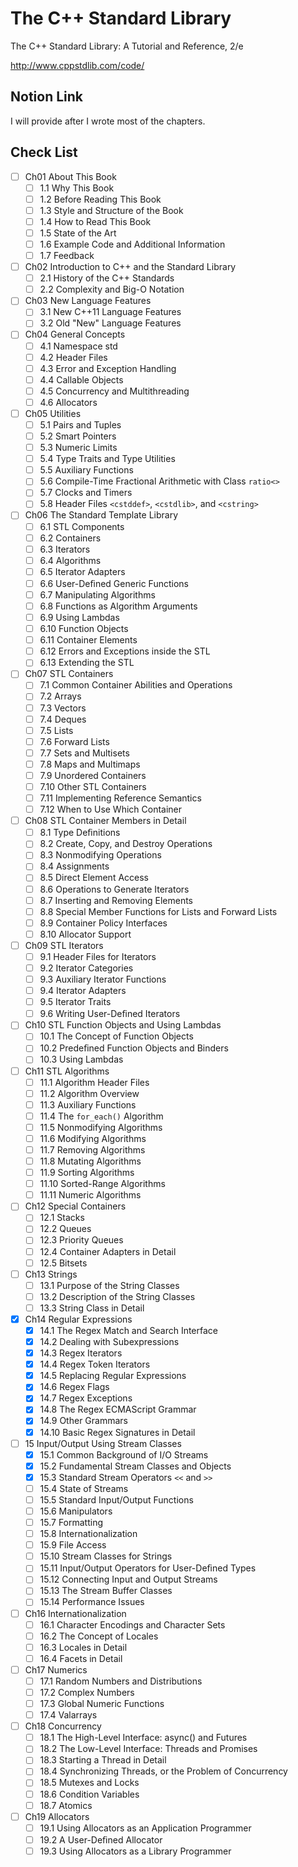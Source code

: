 # The C++ Standard Library

The C++ Standard Library: A Tutorial and Reference, 2/e

http://www.cppstdlib.com/code/

## Notion Link

I will provide after I wrote most of the chapters.

## Check List

- [ ] Ch01 About This Book
  - [ ] 1.1 Why This Book
  - [ ] 1.2 Before Reading This Book
  - [ ] 1.3 Style and Structure of the Book
  - [ ] 1.4 How to Read This Book
  - [ ] 1.5 State of the Art
  - [ ] 1.6 Example Code and Additional Information
  - [ ] 1.7 Feedback
- [ ] Ch02 Introduction to C++ and the Standard Library
  - [ ] 2.1 History of the C++ Standards
  - [ ] 2.2 Complexity and Big-O Notation
- [ ] Ch03 New Language Features
  - [ ] 3.1 New C++11 Language Features
  - [ ] 3.2 Old "New" Language Features
- [ ] Ch04 General Concepts
  - [ ] 4.1 Namespace std
  - [ ] 4.2 Header Files
  - [ ] 4.3 Error and Exception Handling
  - [ ] 4.4 Callable Objects
  - [ ] 4.5 Concurrency and Multithreading
  - [ ] 4.6 Allocators
- [ ] Ch05 Utilities
  - [ ] 5.1 Pairs and Tuples
  - [ ] 5.2 Smart Pointers
  - [ ] 5.3 Numeric Limits
  - [ ] 5.4 Type Traits and Type Utilities
  - [ ] 5.5 Auxiliary Functions
  - [ ] 5.6 Compile-Time Fractional Arithmetic with Class `ratio<>`
  - [ ] 5.7 Clocks and Timers
  - [ ] 5.8 Header Files `<cstddef>`, `<cstdlib>`, and `<cstring>`
- [ ] Ch06 The Standard Template Library
  - [ ] 6.1 STL Components
  - [ ] 6.2 Containers
  - [ ] 6.3 Iterators
  - [ ] 6.4 Algorithms
  - [ ] 6.5 Iterator Adapters
  - [ ] 6.6 User-Deﬁned Generic Functions
  - [ ] 6.7 Manipulating Algorithms
  - [ ] 6.8 Functions as Algorithm Arguments
  - [ ] 6.9 Using Lambdas
  - [ ] 6.10 Function Objects
  - [ ] 6.11 Container Elements
  - [ ] 6.12 Errors and Exceptions inside the STL
  - [ ] 6.13 Extending the STL
- [ ] Ch07 STL Containers
  - [ ] 7.1 Common Container Abilities and Operations
  - [ ] 7.2 Arrays
  - [ ] 7.3 Vectors
  - [ ] 7.4 Deques
  - [ ] 7.5 Lists
  - [ ] 7.6 Forward Lists
  - [ ] 7.7 Sets and Multisets
  - [ ] 7.8 Maps and Multimaps
  - [ ] 7.9 Unordered Containers
  - [ ] 7.10 Other STL Containers
  - [ ] 7.11 Implementing Reference Semantics
  - [ ] 7.12 When to Use Which Container
- [ ] Ch08 STL Container Members in Detail
  - [ ] 8.1 Type Deﬁnitions
  - [ ] 8.2 Create, Copy, and Destroy Operations
  - [ ] 8.3 Nonmodifying Operations
  - [ ] 8.4 Assignments
  - [ ] 8.5 Direct Element Access
  - [ ] 8.6 Operations to Generate Iterators
  - [ ] 8.7 Inserting and Removing Elements
  - [ ] 8.8 Special Member Functions for Lists and Forward Lists
  - [ ] 8.9 Container Policy Interfaces
  - [ ] 8.10 Allocator Support
- [ ] Ch09 STL Iterators
  - [ ] 9.1 Header Files for Iterators
  - [ ] 9.2 Iterator Categories
  - [ ] 9.3 Auxiliary Iterator Functions
  - [ ] 9.4 Iterator Adapters
  - [ ] 9.5 Iterator Traits
  - [ ] 9.6 Writing User-Deﬁned Iterators
- [ ] Ch10 STL Function Objects and Using Lambdas
  - [ ] 10.1 The Concept of Function Objects
  - [ ] 10.2 Predeﬁned Function Objects and Binders
  - [ ] 10.3 Using Lambdas
- [ ] Ch11 STL Algorithms
  - [ ] 11.1 Algorithm Header Files
  - [ ] 11.2 Algorithm Overview
  - [ ] 11.3 Auxiliary Functions
  - [ ] 11.4 The `for_each()` Algorithm
  - [ ] 11.5 Nonmodifying Algorithms
  - [ ] 11.6 Modifying Algorithms
  - [ ] 11.7 Removing Algorithms
  - [ ] 11.8 Mutating Algorithms
  - [ ] 11.9 Sorting Algorithms
  - [ ] 11.10 Sorted-Range Algorithms
  - [ ] 11.11 Numeric Algorithms
- [ ] Ch12 Special Containers
  - [ ] 12.1 Stacks
  - [ ] 12.2 Queues
  - [ ] 12.3 Priority Queues
  - [ ] 12.4 Container Adapters in Detail
  - [ ] 12.5 Bitsets
- [ ] Ch13 Strings
  - [ ] 13.1 Purpose of the String Classes
  - [ ] 13.2 Description of the String Classes
  - [ ] 13.3 String Class in Detail
- [x] Ch14 Regular Expressions
  - [x] 14.1 The Regex Match and Search Interface
  - [x] 14.2 Dealing with Subexpressions
  - [x] 14.3 Regex Iterators
  - [x] 14.4 Regex Token Iterators
  - [x] 14.5 Replacing Regular Expressions
  - [x] 14.6 Regex Flags
  - [x] 14.7 Regex Exceptions
  - [x] 14.8 The Regex ECMAScript Grammar
  - [x] 14.9 Other Grammars
  - [x] 14.10 Basic Regex Signatures in Detail
- [ ] 15 Input/Output Using Stream Classes
  - [x] 15.1 Common Background of I/O Streams
  - [x] 15.2 Fundamental Stream Classes and Objects
  - [x] 15.3 Standard Stream Operators `<<` and `>>`
  - [ ] 15.4 State of Streams
  - [ ] 15.5 Standard Input/Output Functions
  - [ ] 15.6 Manipulators
  - [ ] 15.7 Formatting
  - [ ] 15.8 Internationalization
  - [ ] 15.9 File Access
  - [ ] 15.10 Stream Classes for Strings
  - [ ] 15.11 Input/Output Operators for User-Deﬁned Types
  - [ ] 15.12 Connecting Input and Output Streams
  - [ ] 15.13 The Stream Buffer Classes
  - [ ] 15.14 Performance Issues
- [ ] Ch16 Internationalization
  - [ ] 16.1 Character Encodings and Character Sets
  - [ ] 16.2 The Concept of Locales
  - [ ] 16.3 Locales in Detail
  - [ ] 16.4 Facets in Detail
- [ ] Ch17 Numerics
  - [ ] 17.1 Random Numbers and Distributions
  - [ ] 17.2 Complex Numbers
  - [ ] 17.3 Global Numeric Functions
  - [ ] 17.4 Valarrays
- [ ] Ch18 Concurrency
  - [ ] 18.1 The High-Level Interface: async() and Futures
  - [ ] 18.2 The Low-Level Interface: Threads and Promises
  - [ ] 18.3 Starting a Thread in Detail
  - [ ] 18.4 Synchronizing Threads, or the Problem of Concurrency
  - [ ] 18.5 Mutexes and Locks
  - [ ] 18.6 Condition Variables
  - [ ] 18.7 Atomics
- [ ] Ch19 Allocators
  - [ ] 19.1 Using Allocators as an Application Programmer
  - [ ] 19.2 A User-Deﬁned Allocator
  - [ ] 19.3 Using Allocators as a Library Programmer
